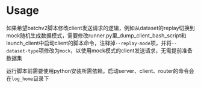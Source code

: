 # Usage

如果希望batchv2脚本修改client发送请求的逻辑，例如从dataset的replay切换到mock随机生成数据模式，需要修改runner.py里_dump_client_bash_script和launch_client中启动client的脚本命令，注释掉`--replay-mode`项，并将`--dataset-type`项修改为`mock`，以使用mock模式的client发送请求，无需提前准备数据集

运行脚本前需要使用python安装所需依赖。启动server、client、router的命令会在`log_home`目录下